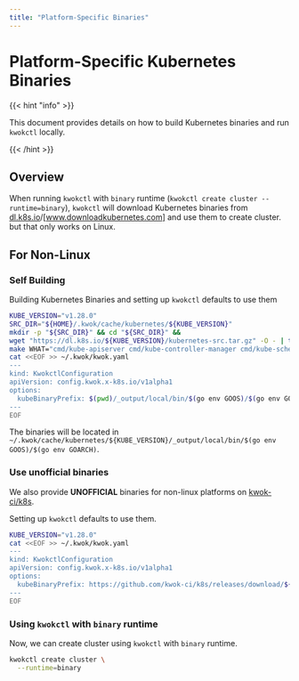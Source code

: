 ```yaml
---
title: "Platform-Specific Binaries"
---
```


# Platform-Specific Kubernetes Binaries

{{< hint "info" >}}

This document provides details on how to build Kubernetes binaries and run `kwokctl` locally.

{{< /hint >}}

## Overview

When running `kwokctl` with `binary` runtime (`kwokctl create cluster --runtime=binary`),
`kwokctl` will download Kubernetes binaries from [dl.k8s.io]/[www.downloadkubernetes.com] and use them to create cluster.
but that only works on Linux.

## For Non-Linux

### Self Building

Building Kubernetes Binaries and setting up `kwokctl` defaults to use them

``` bash
KUBE_VERSION="v1.28.0"
SRC_DIR="${HOME}/.kwok/cache/kubernetes/${KUBE_VERSION}"
mkdir -p "${SRC_DIR}" && cd "${SRC_DIR}" &&
wget "https://dl.k8s.io/${KUBE_VERSION}/kubernetes-src.tar.gz" -O - | tar xz &&
make WHAT="cmd/kube-apiserver cmd/kube-controller-manager cmd/kube-scheduler" &&
cat <<EOF >> ~/.kwok/kwok.yaml
---
kind: KwokctlConfiguration
apiVersion: config.kwok.x-k8s.io/v1alpha1
options:
  kubeBinaryPrefix: $(pwd)/_output/local/bin/$(go env GOOS)/$(go env GOARCH)
---
EOF
```

The binaries will be located in `~/.kwok/cache/kubernetes/${KUBE_VERSION}/_output/local/bin/$(go env GOOS)/$(go env GOARCH)`.

### Use unofficial binaries

We also provide **UNOFFICIAL** binaries for non-linux platforms on [kwok-ci/k8s].

Setting up `kwokctl` defaults to use them.

``` bash
KUBE_VERSION="v1.28.0"
cat <<EOF >> ~/.kwok/kwok.yaml
---
kind: KwokctlConfiguration
apiVersion: config.kwok.x-k8s.io/v1alpha1
options:
  kubeBinaryPrefix: https://github.com/kwok-ci/k8s/releases/download/${KUBE_VERSION}-kwok.0-$(go env GOOS)-$(go env GOARCH)
---
EOF
```

### Using `kwokctl` with `binary` runtime

Now, we can create cluster using `kwokctl` with `binary` runtime.

``` bash
kwokctl create cluster \
  --runtime=binary
```

[dl.k8s.io]: https://dl.k8s.io
[www.downloadkubernetes.com]: https://www.downloadkubernetes.com
[kwok-ci/k8s]: https://github.com/kwok-ci/k8s
